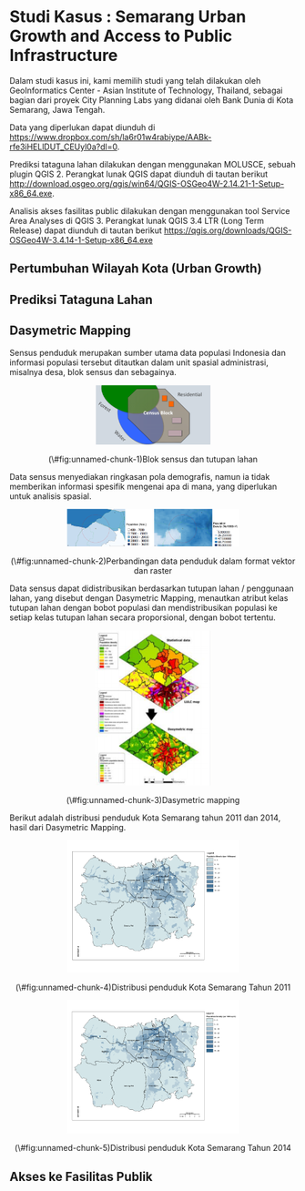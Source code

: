 # Studi Kasus : Semarang Urban Growth and Access to Public Infrastructure 

Dalam studi kasus ini, kami memilih studi yang telah dilakukan oleh GeoInformatics Center - Asian Institute of Technology, Thailand, sebagai bagian dari proyek City Planning Labs yang didanai oleh Bank Dunia di Kota Semarang, Jawa Tengah.

Data yang diperlukan dapat diunduh di https://www.dropbox.com/sh/la6r01w4rabiype/AABk-rfe3iHELlDUT_CEUyl0a?dl=0.

Prediksi tataguna lahan dilakukan dengan menggunakan MOLUSCE, sebuah plugin QGIS 2. Perangkat lunak QGIS dapat diunduh di tautan berikut http://download.osgeo.org/qgis/win64/QGIS-OSGeo4W-2.14.21-1-Setup-x86_64.exe.

Analisis akses fasilitas public dilakukan dengan menggunakan tool Service Area Analyses di QGIS 3. Perangkat lunak QGIS 3.4 LTR (Long Term Release) dapat diunduh di tautan berikut https://qgis.org/downloads/QGIS-OSGeo4W-3.4.14-1-Setup-x86_64.exe


## Pertumbuhan Wilayah Kota (Urban Growth)

## Prediksi Tataguna Lahan

## Dasymetric Mapping

Sensus penduduk merupakan sumber utama data populasi Indonesia dan informasi populasi tersebut ditautkan dalam unit spasial administrasi, misalnya desa, blok sensus dan sebagainya.



<div class="figure" style="text-align: center">
<img src="img/pop1.png" alt="Blok sensus dan tutupan lahan" width="40%" />
<p class="caption">(\#fig:unnamed-chunk-1)Blok sensus dan tutupan lahan</p>
</div>


Data sensus menyediakan ringkasan pola demografis, namun ia tidak memberikan informasi spesifik mengenai apa di mana, yang diperlukan untuk analisis spasial.

<div class="figure" style="text-align: center">
<img src="img/pop2.png" alt="Perbandingan data penduduk dalam format vektor dan raster" width="60%" />
<p class="caption">(\#fig:unnamed-chunk-2)Perbandingan data penduduk dalam format vektor dan raster</p>
</div>

Data sensus dapat didistribusikan berdasarkan tutupan lahan / penggunaan lahan, yang disebut dengan Dasymetric Mapping, menautkan atribut kelas tutupan lahan dengan bobot populasi dan mendistribusikan populasi ke setiap kelas tutupan lahan secara proporsional, dengan bobot tertentu.



<div class="figure" style="text-align: center">
<img src="img/pop3.png" alt="Dasymetric mapping" width="40%" />
<p class="caption">(\#fig:unnamed-chunk-3)Dasymetric mapping</p>
</div>


Berikut adalah distribusi penduduk Kota Semarang tahun 2011 dan 2014, hasil dari Dasymetric Mapping.

<div class="figure" style="text-align: center">
<img src="img/pop2011.png" alt="Distribusi penduduk Kota Semarang Tahun 2011" width="60%" />
<p class="caption">(\#fig:unnamed-chunk-4)Distribusi penduduk Kota Semarang Tahun 2011</p>
</div>



<div class="figure" style="text-align: center">
<img src="img/pop2014.png" alt="Distribusi penduduk Kota Semarang Tahun 2014" width="60%" />
<p class="caption">(\#fig:unnamed-chunk-5)Distribusi penduduk Kota Semarang Tahun 2014</p>
</div>


## Akses ke Fasilitas Publik 


